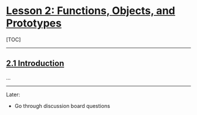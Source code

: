 # [Lesson 2: Functions, Objects, and Prototypes](https://launchschool.com/lessons/1eaf5e37/assignments)

[TOC]

---

## [2.1 Introduction](https://launchschool.com/lessons/1eaf5e37/assignments/db4e23e5)

...

---

Later:

- Go through discussion board questions
